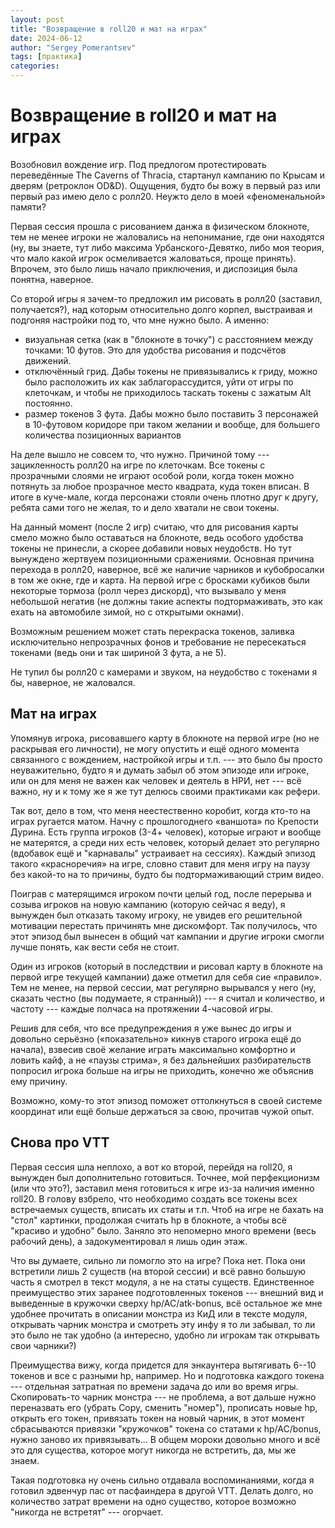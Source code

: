 ```yaml
---
layout: post
title: "Возвращение в roll20 и мат на играх"
date: 2024-06-12
author: "Sergey Pomerantsev"
tags: [практика]
categories:
---
```


# Возвращение в roll20 и мат на играх

Возобновил вождение игр. Под предлогом протестировать переведённые The Caverns of Thracia, стартанул кампанию по Крысам и дверям (ретроклон OD&D). Ощущения, будто бы вожу в первый раз или первый раз имею дело с ролл20. Неужто дело в моей «феноменальной» памяти?

Первая сессия прошла с рисованием данжа в физическом блокноте, тем не менее игроки не жаловались на непонимание, где они находятся (ну, вы знаете, тут либо максима Урбанского-Девятко, либо моя теория, что мало какой игрок осмеливается жаловаться, проще принять). Впрочем, это было лишь начало приключения, и диспозиция была понятна, наверное.

Со второй игры я зачем-то предложил им рисовать в ролл20 (заставил, получается?), над которым относительно долго корпел, выстраивая и подгоняя настройки под то, что мне нужно было. А именно:

- визуальная сетка (как в "блокноте в точку") с расстоянием между точками: 10 футов. Это для удобства рисования и подсчётов движений.
- отключённый грид. Дабы токены не привязывались к гриду, можно было расположить их как заблагорассудится, уйти от игры по клеточкам, и чтобы не приходилось таскать токены с зажатым Alt постоянно.
- размер токенов 3 фута. Дабы можно было поставить 3 персонажей в 10-футовом коридоре при таком желании и вообще, для большего количества позиционных вариантов

На деле вышло не совсем то, что нужно. Причиной тому --- зацикленность ролл20 на игре по клеточкам. Все токены с прозрачными слоями не играют особой роли, когда токен можно потянуть за любое прозрачное место квадрата, куда токен вписан. В итоге в куче-мале, когда персонажи стояли очень плотно друг к другу, ребята сами того не желая, то и дело хватали не свои токены.

На данный момент (после 2 игр) считаю, что для рисования карты смело можно было оставаться на блокноте, ведь особого удобства токены не принесли, а скорее добавили новых неудобств. Но тут вынуждено жертвуем позиционными сражениями. Основная причина перехода в ролл20, наверное, всё же наличие чарников и кубобросалки в том же окне, где и карта. На первой игре с бросками кубиков были некоторые тормоза (ролл через дискорд), что вызывало у меня небольшой негатив (не должны такие аспекты подтормаживать, это как ехать на автомобиле зимой, но с открытыми окнами).

Возможным решением может стать перекраска токенов, заливка исключительно непрозрачных фонов и требование не пересекаться токенами (ведь они и так шириной 3 фута, а не 5).

Не тупил бы ролл20 с камерами и звуком, на неудобство с токенами я бы, наверное, не жаловался.

## Мат на играх

Упомянув игрока, рисовавшего карту в блокноте на первой игре (но не раскрывая его личности), не могу опустить и ещё одного момента связанного с вождением, настройкой игры и т.п. --- это было бы просто неуважительно, будто я и думать забыл об этом эпизоде или игроке, или он для меня не важен как человек и деятель в НРИ, нет --- всё важно, ну и к тому же я же тут делюсь своими практиками как рефери.

Так вот, дело в том, что меня неестественно коробит, когда кто-то на играх ругается матом. Начну с прошлогоднего «ваншота» по Крепости Дурина. Есть группа игроков (3-4+ человек), которые играют и вообще не матерятся, а среди них есть человек, который делает это регулярно (вдобавок ещё и "карнавалы" устраивает на сессиях). Каждый эпизод такого «красноречия» на игре, словно ставит для меня игру на паузу без какой-то на то причины, будто бы подтормаживающий стрим видео.

Поиграв с матерящимся игроком почти целый год, после перерыва и созыва игроков на новую кампанию (которую сейчас я веду), я вынужден был отказать такому игроку, не увидев его решительной мотивации перестать причинять мне дискомфорт. Так получилось, что этот эпизод был вынесен в общий чат кампании и другие игроки смогли лучше понять, как вести себя не стоит.

Один из игроков (который в последствии и рисовал карту в блокноте на первой игре текущей кампании) даже отметил для себя сие «правило». Тем не менее, на первой сессии, мат регулярно вырывался у него (ну, сказать честно (вы подумаете, я странный)) --- я считал и количество, и частоту --- каждые полчаса на протяжении 4-часовой игры.

Решив для себя, что все предупреждения я уже вынес до игры и довольно серьёзно («показательно» кикнув старого игрока ещё до начала), взвесив своё желание играть максимально комфортно и ловить кайф, а не «паузы стрима», я без дальнейших разбирательств попросил игрока больше на игры не приходить, конечно же объяснив ему причину.

Возможно, кому-то этот эпизод поможет оттолкнуться в своей системе координат или ещё больше держаться за свою, прочитав чужой опыт.

## Снова про VTT

Первая сессия шла неплохо, а вот ко второй, перейдя на roll20, я вынужден был дополнительно готовиться. Точнее, мой перфекционизм (или что это?), заставил меня готовиться к игре из-за наличия именно roll20. В голову взбрело, что необходимо создать все токены всех встречаемых существ, вписать их статы и т.п. Чтоб на игре не бахать на "стол" картинки, продолжая считать hp в блокноте, а чтобы всё "красиво и удобно" было. Заняло это непомерно много времени (весь рабочий день), а задокументировал я лишь один этаж.

Что вы думаете, сильно ли помогло это на игре? Пока нет. Пока они встретили лишь 2 существ (на второй сессии) и всё равно большую часть я смотрел в текст модуля, а не на статы существ. Единственное преимущество этих заранее подготовленных токенов --- внешний вид и выведенные в кружочки сверху hp/AC/atk-bonus, всё остальное же мне удобнее прочитать в описании монстра из КиД или в тексте модуля, открывать чарник монстра и смотреть эту инфу я то ли забывал, то ли это было не так удобно (а интересно, удобно ли игрокам так открывать свои чарники?)

Преимущества вижу, когда придется для энкаунтера вытягивать 6--10 токенов и все с разными hp, например. Но и подготовка каждого токена --- отдельная затратная по времени задача до или во время игры. Скопировать-то чарник монстра --- не проблема, а вот дальше нужно переназвать его (убрать Copy, сменить "номер"), прописать новые hp, открыть его токен, привязать токен на новый чарник, в этот момент сбрасываются привязки "кружочков" токена со статами к hp/AC/bonus, нужно заново их привязывать... В общем мороки довольно много и всё это для существа, которое могут никогда не встретить, да, мы же знаем.

Такая подготовка ну очень сильно отдавала воспоминаниями, когда я готовил эдвенчур пас от пасфаиндера в другой VTT. Делать долго, но количество затрат времени на одно существо, которое возможно "никогда не встретят" --- огорчает.
